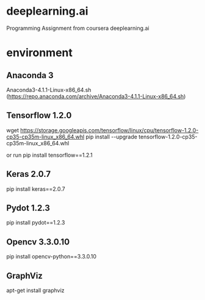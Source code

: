 # deeplearning.ai

Programming Assignment from coursera deeplearning.ai

# environment

## Anaconda 3

Anaconda3-4.1.1-Linux-x86_64.sh (https://repo.anaconda.com/archive/Anaconda3-4.1.1-Linux-x86_64.sh)

## Tensorflow 1.2.0

wget https://storage.googleapis.com/tensorflow/linux/cpu/tensorflow-1.2.0-cp35-cp35m-linux_x86_64.whl
pip install --upgrade tensorflow-1.2.0-cp35-cp35m-linux_x86_64.whl

or run
pip install tensorflow==1.2.1

## Keras 2.0.7

pip install keras==2.0.7

## Pydot 1.2.3

pip install pydot==1.2.3

## Opencv 3.3.0.10

pip install opencv-python==3.3.0.10

## GraphViz

apt-get install graphviz
